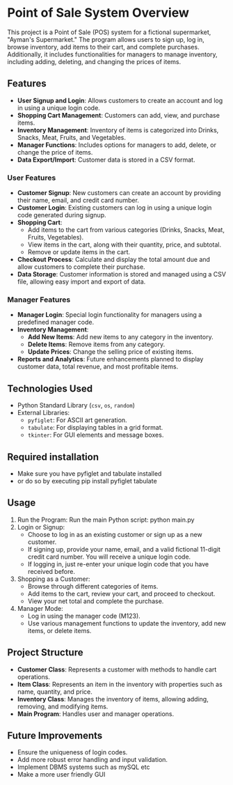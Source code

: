 # Point of Sale System Overview

This project is a Point of Sale (POS) system for a fictional supermarket, "Ayman's Supermarket." The program allows users to sign up, log in, browse inventory, add items to their cart, and complete purchases. Additionally, it includes functionalities for managers to manage inventory, including adding, deleting, and changing the prices of items.

## Features

- **User Signup and Login**: Allows customers to create an account and log in using a unique login code.
- **Shopping Cart Management**: Customers can add, view, and purchase items.
- **Inventory Management**: Inventory of items is categorized into Drinks, Snacks, Meat, Fruits, and Vegetables.
- **Manager Functions**: Includes options for managers to add, delete, or change the price of items.
- **Data Export/Import**: Customer data is stored in a CSV format.

### User Features
- **Customer Signup**: New customers can create an account by providing their name, email, and credit card number.
- **Customer Login**: Existing customers can log in using a unique login code generated during signup.
- **Shopping Cart**: 
  - Add items to the cart from various categories (Drinks, Snacks, Meat, Fruits, Vegetables).
  - View items in the cart, along with their quantity, price, and subtotal.
  - Remove or update items in the cart.
- **Checkout Process**: Calculate and display the total amount due and allow customers to complete their purchase.
- **Data Storage**: Customer information is stored and managed using a CSV file, allowing easy import and export of data.

### Manager Features
- **Manager Login**: Special login functionality for managers using a predefined manager code.
- **Inventory Management**: 
  - **Add New Items**: Add new items to any category in the inventory.
  - **Delete Items**: Remove items from any category.
  - **Update Prices**: Change the selling price of existing items.
- **Reports and Analytics**: Future enhancements planned to display customer data, total revenue, and most profitable items.

## Technologies Used

- Python Standard Library (`csv`, `os`, `random`)
- External Libraries: 
  - `pyfiglet`: For ASCII art generation.
  - `tabulate`: For displaying tables in a grid format.
  - `tkinter`: For GUI elements and message boxes.

## Required installation

- Make sure you have pyfiglet and tabulate installed
- or do so by executing pip install pyfiglet tabulate

## Usage
1. Run the Program: Run the main Python script: python main.py
2. Login or Signup:
    * Choose to log in as an existing customer or sign up as a new customer.
    * If signing up, provide your name, email, and a valid fictional 11-digit credit card number. You will receive a unique login code.
    * If logging in, just re-enter your unique login code that you have received before.
3. Shopping as a Customer:
    * Browse through different categories of items.
    * Add items to the cart, review your cart, and proceed to checkout.
    * View your net total and complete the purchase.
4. Manager Mode:
    * Log in using the manager code (M123).
    * Use various management functions to update the inventory, add new items, or delete items.

## Project Structure
* **Customer Class**: Represents a customer with methods to handle cart operations.
* **Item Class**: Represents an item in the inventory with properties such as name, quantity, and price.
* **Inventory Class**: Manages the inventory of items, allowing adding, removing, and modifying items.
* **Main Program**: Handles user and manager operations.

## Future Improvements
* Ensure the uniqueness of login codes.
* Add more robust error handling and input validation.
* Implement DBMS systems such as mySQL etc
* Make a more user friendly GUI
